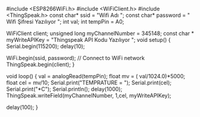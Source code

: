#include &lt;ESP8266WiFi.h&gt;
#include &lt;WiFiClient.h&gt;
#include &lt;ThingSpeak.h&gt;
const char* ssid = "Wifi Adı ";
const char* password = " Wifi Şifresi Yazılıyor ";
int val;
int tempPin = A0;

WiFiClient client;
unsigned long myChannelNumber = 345148;
const char * myWriteAPIKey = "Thingspeak API Kodu Yazılıyor ";
void setup() {
Serial.begin(115200);
delay(10);

WiFi.begin(ssid, password);
// Connect to WiFi network
ThingSpeak.begin(client);
}

void loop() {
val = analogRead(tempPin);
float mv = ( val/1024.0)*5000;
float cel = mv/10;
Serial.print("TEMPRATURE = ");
Serial.print(cel);
Serial.print("*C");
Serial.println();
delay(1000);
ThingSpeak.writeField(myChannelNumber, 1,cel, myWriteAPIKey);

delay(100); }
